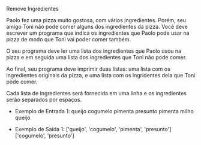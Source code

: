 Remove Ingredientes

Paolo fez uma pizza muito gostosa, com vários ingredientes. Porém, seu amigo
Toni não pode comer alguns dos ingredientes da pizza. Você deve escrever
um programa que indica os ingredientes que Paolo pode usar na pizza de modo
que Toni vai poder comer também.

O seu programa deve ler uma lista dos ingredientes que Paolo usou na pizza
e em seguida uma lista dos ingredientes que Toni não pode comer. 

Ao final, seu programa deve imprimir duas listas: uma lista com os ingredientes
originais da pizza, e uma lista com os ingridentes dela que Toni pode comer.

Cada lista de ingredientes será fornecida em uma linha e os ingredientes
serão separados por espaços.


- Exemplo de Entrada 1:
queijo cogumelo pimenta presunto
pimenta milho queijo


- Exemplo de Saída 1:
\['queijo', 'cogumelo', 'pimenta', 'presunto'\]
\['cogumelo', 'presunto'\]

